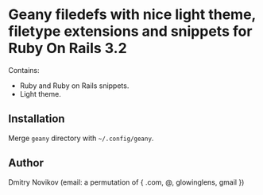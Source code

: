 # Geany filedefs with nice light theme, filetype extensions and snippets for Ruby On Rails 3.2

Contains:

* Ruby and Ruby on Rails snippets.
* Light theme.

## Installation

Merge `geany` directory with `~/.config/geany`.

## Author

Dmitry Novikov (email: a permutation of { .com, @, glowinglens, gmail })
